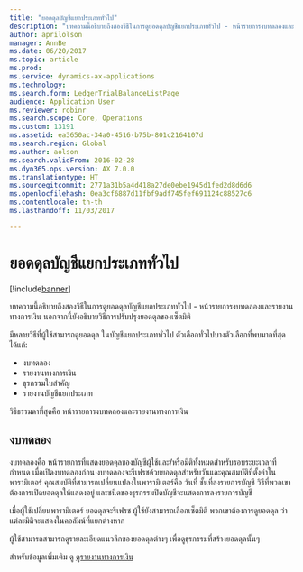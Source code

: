 ```yaml
---
title: "ยอดดุลบัญชีแยกประเภททั่วไป"
description: "บทความนี้อธิบายถึงสองวิธีในการดูยอดดุลบัญชีแยกประเภททั่วไป - หน้ารายการงบทดลองและรายงานทางการเงิน นอกจากนี้ยังอธิบายวิธีการปรับปรุงยอดดุลของเซ็ตมิติ"
author: aprilolson
manager: AnnBe
ms.date: 06/20/2017
ms.topic: article
ms.prod: 
ms.service: dynamics-ax-applications
ms.technology: 
ms.search.form: LedgerTrialBalanceListPage
audience: Application User
ms.reviewer: robinr
ms.search.scope: Core, Operations
ms.custom: 13191
ms.assetid: ea3650ac-34a0-4516-b75b-801c2164107d
ms.search.region: Global
ms.author: aolson
ms.search.validFrom: 2016-02-28
ms.dyn365.ops.version: AX 7.0.0
ms.translationtype: HT
ms.sourcegitcommit: 2771a31b5a4d418a27de0ebe1945d1fed2d8d6d6
ms.openlocfilehash: 0ea3cf6887d11fbf9adf745fef691124c88527c6
ms.contentlocale: th-th
ms.lasthandoff: 11/03/2017

---
```


# <a name="general-ledger-account-balances"></a>ยอดดุลบัญชีแยกประเภททั่วไป

[!include[banner](../includes/banner.md)]


บทความนี้อธิบายถึงสองวิธีในการดูยอดดุลบัญชีแยกประเภททั่วไป - หน้ารายการงบทดลองและรายงานทางการเงิน นอกจากนี้ยังอธิบายวิธีการปรับปรุงยอดดุลของเซ็ตมิติ

มีหลายวิธีที่ผู้ใช้สามารถดูยอดดุล ในบัญชีแยกประเภททั่วไป ตัวเลือกทั่วไปบางตัวเลือกที่พบมากที่สุดได้แก่:

-   งบทดลอง
-   รายงานทางการเงิน
-   ธุรกรรมใบสำคัญ
-   รายงานบัญชีแยกประเภท

วิธีธรรมดาที่สุดคือ หน้ารายการงบทดลองและรายงานทางการเงิน

## <a name="trial-balance"></a>งบทดลอง
งบทดลองคือ หน้ารายการที่แสดงยอดดุลของบัญชีผู้ใช้และ/หรือมิติทั้งหมดสำหรับรอบระยะเวลาที่กำหนด เมื่อเปิดงบทดลองก่อน งบทดลองจะรีเฟรชด้วยยอดดุลสำหรับวันและคุณสมบัติที่ตั้งค่าในพารามิเตอร์ คุณสมบัติที่สามารถเปลี่ยนแปลงในพารามิเตอร์คือ วันที่ ชั้นที่ลงรายการบัญชี วิธีที่พวกเขาต้องการเปิดยอดดุลให้แสดงอยู่ และชนิดของธุรกรรมปิดบัญชีจะแสดงการลงรายการบัญชี 

เมื่อผู้ใช้เปลี่ยนพารามิเตอร์ ยอดดุลจะรีเฟรช ผู้ใช้ยังสามารถเลือกเซ็ตมิติ พวกเขาต้องการดูยอดดุล ว่าแต่ละมิติจะแสดงในคอลัมน์ที่แยกต่างหาก 

ผู้ใช้สามารถสามารถดูรายละเอียดแนวลึกของยอดดุลต่างๆ เพื่อดูธุรกรรมที่สร้างยอดดุลนั้นๆ    

สำหรับข้อมูลเพิ่มเติม ดู [ดูรายงานทางการเงิน](view-financial-reports.md)




